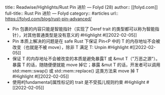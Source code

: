 title:: Readwise/Highlights/Rust Pin 进阶 — Folyd (28)
author:: [[folyd.com]]
full-title:: Rust Pin 进阶 — Folyd
category:: #articles
url:: https://folyd.com/blog/rust-pin-advanced/

- Pin 包裹的内容只能是智能指针（实现了 Deref trait 的类型都可以称为智能指针），对其他普通类型是没有意义的 #Highlight #[[2022-02-05]]
- Pin 本质上解决的问题是在 safe Rust 下保证 Pin<P<T> 中的 T 的内存地址不会被改变（也就是不被 move），除非 T 满足 T: Unpin #Highlight #[[2022-02-05]]
- 保证 T 的内存地址不会被改变的本质是避免暴露T 或 &mut T（"万恶之源"）。暴露 T 的话，随随便便就能 move 掉它；暴露 &mut T 的话，开发者可以调用 std::mem::swap() 或 std::mem::replace() 这类方法来 move 掉 T #Highlight #[[2022-02-05]]
- 使用#[fundamental]属性标记的 trait 是不受孤儿规则约束 #Highlight #[[2022-02-05]]